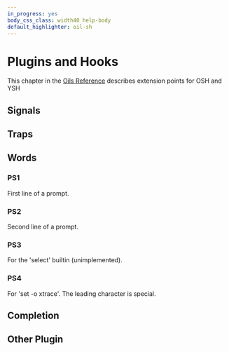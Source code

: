 ```yaml
---
in_progress: yes
body_css_class: width40 help-body
default_highlighter: oil-sh
---
```


Plugins and Hooks
===

This chapter in the [Oils Reference](index.html) describes extension points for
OSH and YSH

<div id="toc">
</div>


## Signals

## Traps

## Words

<h3 id="PS1">PS1</h3>

First line of a prompt.

<h3 id="PS2">PS2</h3>

Second line of a prompt.

<h3 id="PS3">PS3</h3>

For the 'select' builtin (unimplemented).

<h3 id="PS4">PS4</h3>

For 'set -o xtrace'.  The leading character is special.

## Completion

## Other Plugin

